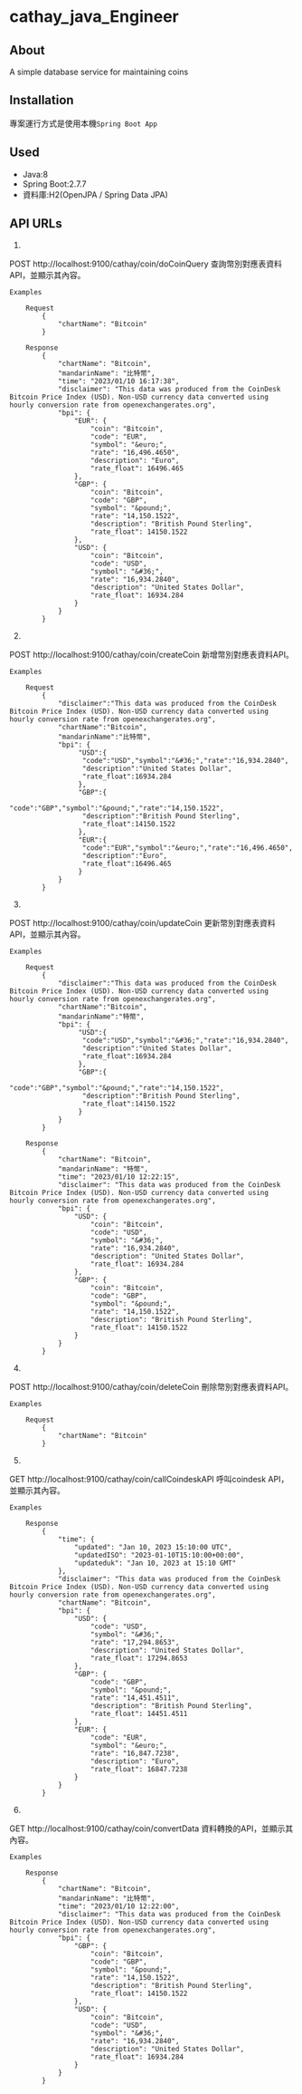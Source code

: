 # cathay_java_Engineer

## About
A simple database service for maintaining coins

## Installation
專案運行方式是使用本機`Spring Boot App`

## Used
- Java:8
- Spring Boot:2.7.7
- 資料庫:H2(OpenJPA / Spring Data JPA)

## API URLs
1.
 POST http://localhost:9100/cathay/coin/doCoinQuery 查詢幣別對應表資料API，並顯示其內容。

    Examples
        
        Request 
	        {
	    		"chartName": "Bitcoin"
	        }
	        
        Response
	        {
			    "chartName": "Bitcoin",
			    "mandarinName": "比特幣",
			    "time": "2023/01/10 16:17:38",
			    "disclaimer": "This data was produced from the CoinDesk Bitcoin Price Index (USD). Non-USD currency data converted using hourly conversion rate from openexchangerates.org",
			    "bpi": {
			        "EUR": {
			            "coin": "Bitcoin",
			            "code": "EUR",
			            "symbol": "&euro;",
			            "rate": "16,496.4650",
			            "description": "Euro",
			            "rate_float": 16496.465
			        },
			        "GBP": {
			            "coin": "Bitcoin",
			            "code": "GBP",
			            "symbol": "&pound;",
			            "rate": "14,150.1522",
			            "description": "British Pound Sterling",
			            "rate_float": 14150.1522
			        },
			        "USD": {
			            "coin": "Bitcoin",
			            "code": "USD",
			            "symbol": "&#36;",
			            "rate": "16,934.2840",
			            "description": "United States Dollar",
			            "rate_float": 16934.284
			        }
			    }
			}
		       

2.
 POST http://localhost:9100/cathay/coin/createCoin 新增幣別對應表資料API。

    Examples
        
        Request 
	        {
			    "disclaimer":"This data was produced from the CoinDesk Bitcoin Price Index (USD). Non-USD currency data converted using hourly conversion rate from openexchangerates.org",
			    "chartName":"Bitcoin",
			    "mandarinName":"比特幣",
			    "bpi": {
				     "USD":{
				      "code":"USD","symbol":"&#36;","rate":"16,934.2840",
				      "description":"United States Dollar",
				      "rate_float":16934.284
				     },
				     "GBP":{
				      "code":"GBP","symbol":"&pound;","rate":"14,150.1522",
				      "description":"British Pound Sterling",
				      "rate_float":14150.1522
				     },
				     "EUR":{
				      "code":"EUR","symbol":"&euro;","rate":"16,496.4650",
				      "description":"Euro",
				      "rate_float":16496.465
					 }
				}
			}
	 
		      
3.
 POST http://localhost:9100/cathay/coin/updateCoin 更新幣別對應表資料API，並顯示其內容。
 
    Examples
        
        Request 
	        {
			    "disclaimer":"This data was produced from the CoinDesk Bitcoin Price Index (USD). Non-USD currency data converted using hourly conversion rate from openexchangerates.org",
			    "chartName":"Bitcoin",
			    "mandarinName":"特幣",
			    "bpi": {
				     "USD":{
				      "code":"USD","symbol":"&#36;","rate":"16,934.2840",
				      "description":"United States Dollar",
				      "rate_float":16934.284
				     },
				     "GBP":{
				      "code":"GBP","symbol":"&pound;","rate":"14,150.1522",
				      "description":"British Pound Sterling",
				      "rate_float":14150.1522
				     }
				}
			}
	        
        Response
	        {
			    "chartName": "Bitcoin",
			    "mandarinName": "特幣",
			    "time": "2023/01/10 12:22:15",
			    "disclaimer": "This data was produced from the CoinDesk Bitcoin Price Index (USD). Non-USD currency data converted using hourly conversion rate from openexchangerates.org",
			    "bpi": {
			        "USD": {
			            "coin": "Bitcoin",
			            "code": "USD",
			            "symbol": "&#36;",
			            "rate": "16,934.2840",
			            "description": "United States Dollar",
			            "rate_float": 16934.284
			        },
			        "GBP": {
			            "coin": "Bitcoin",
			            "code": "GBP",
			            "symbol": "&pound;",
			            "rate": "14,150.1522",
			            "description": "British Pound Sterling",
			            "rate_float": 14150.1522
			        }
			    }
			}
		       
4.
 POST http://localhost:9100/cathay/coin/deleteCoin 刪除幣別對應表資料API。
 
    Examples
        
        Request 
	        {
	    		"chartName": "Bitcoin"
	        }
	 
		      
5.
 GET http://localhost:9100/cathay/coin/callCoindeskAPI 呼叫coindesk API，並顯示其內容。
 	
    Examples
             
        Response
	        {
			    "time": {
			        "updated": "Jan 10, 2023 15:10:00 UTC",
			        "updatedISO": "2023-01-10T15:10:00+00:00",
			        "updateduk": "Jan 10, 2023 at 15:10 GMT"
			    },
			    "disclaimer": "This data was produced from the CoinDesk Bitcoin Price Index (USD). Non-USD currency data converted using hourly conversion rate from openexchangerates.org",
			    "chartName": "Bitcoin",
			    "bpi": {
			        "USD": {
			            "code": "USD",
			            "symbol": "&#36;",
			            "rate": "17,294.8653",
			            "description": "United States Dollar",
			            "rate_float": 17294.8653
			        },
			        "GBP": {
			            "code": "GBP",
			            "symbol": "&pound;",
			            "rate": "14,451.4511",
			            "description": "British Pound Sterling",
			            "rate_float": 14451.4511
			        },
			        "EUR": {
			            "code": "EUR",
			            "symbol": "&euro;",
			            "rate": "16,847.7238",
			            "description": "Euro",
			            "rate_float": 16847.7238
			        }
			    }
			}
			
6.
 GET http://localhost:9100/cathay/coin/convertData 資料轉換的API，並顯示其內容。
  	
    Examples
             
        Response
	        {
			    "chartName": "Bitcoin",
			    "mandarinName": "比特幣",
			    "time": "2023/01/10 12:22:00",
			    "disclaimer": "This data was produced from the CoinDesk Bitcoin Price Index (USD). Non-USD currency data converted using hourly conversion rate from openexchangerates.org",
			    "bpi": {
			        "GBP": {
			            "coin": "Bitcoin",
			            "code": "GBP",
			            "symbol": "&pound;",
			            "rate": "14,150.1522",
			            "description": "British Pound Sterling",
			            "rate_float": 14150.1522
			        },
			        "USD": {
			            "coin": "Bitcoin",
			            "code": "USD",
			            "symbol": "&#36;",
			            "rate": "16,934.2840",
			            "description": "United States Dollar",
			            "rate_float": 16934.284
			        }
			    }
			}
			
